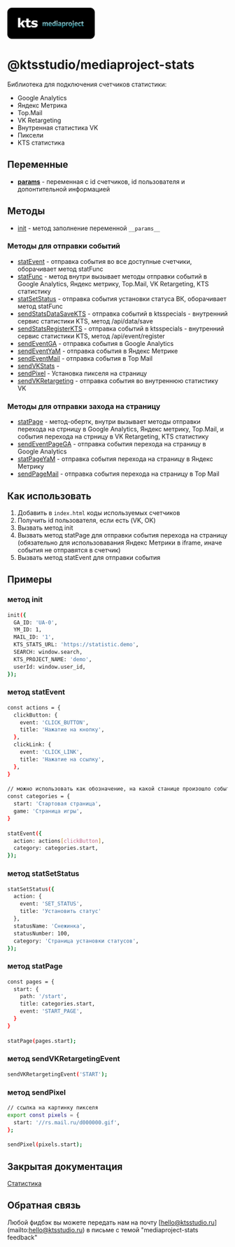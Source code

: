 ![kts](./logo.png)

# @ktsstudio/mediaproject-stats
Библиотека для подключения счетчиков статистики:

* Google Analytics
* Яндекс Метрика
* Top.Mail
* VK Retargeting
* Внутренная статистика VK
* Пиксели
* KTS статистика

## Переменные
* [__params__](./src/init.ts) - переменная с id счетчиков, id пользователя и 
  допонтительной информацией

## Методы
* [init](./src/init.ts) - метод заполнение переменной `__params__`

### Методы для отправки событий
* [statEvent](./src/statsEvent.ts) - отправка события во все доступные 
  счетчики, оборачивает метод statFunc
* [statFunc](./src/statsEvent.ts) - метод внутри вызывает методы отправки 
  событий в Google Analytics, Яндекс метрику, Top.Mail, VK Retargeting, KTS статистику
* [statSetStatus](./src/statsEvent.ts) - отправка события установки статуса 
  ВК, оборачивает метод statFunc
* [sendStatsDataSaveKTS](./src/send.ts) - отправка событий в ktsspecials - 
  внутренний сервис статистики KTS, метод /api/data/save
* [sendStatsRegisterKTS](./src/send.ts) - отправка событий в ktsspecials -
  внутренний сервис статистики KTS, метод /api/event/register
* [sendEventGA](./src/send.ts) - отправка события в Google Analytics
* [sendEventYaM](./src/send.ts) - отправка события в Яндекс Метрике
* [sendEventMail](./src/send.ts) - отправка события в Top Mail
* [sendVKStats](./src/sendVKEvents.ts) - 
* [sendPixel](./src/sendPixel.ts) - Установка пикселя на страницу
* [sendVKRetargeting](./src/sendVKRetargetingEvent.ts) - отправка события во внутреннюю статистику VK


### Методы для отправки захода на страницу
* [statPage](./src/statsPages.ts) - метод-обертк, внутри вызывает методы 
  отправки перехода на стрницу в Google Analytics, Яндекс метрику, Top.Mail, 
  и события перехода на стрницу в VK Retargeting, KTS статистику
* [sendEventPageGA](./src/send.ts) - отправка события перехода на страницу в 
  Google Analytics
* [statPageYaM](./src/send.ts) - отправка события перехода на страницу в Яндекс Метрику
* [sendPageMail](./src/send.ts) - отправка события перехода на страницу в Top Mail


## Как использовать
1. Добавить в `index.html` коды используемых счетчиков
3. Получить id пользователя, если есть (VK, OK)
4. Вызвать метод init
5. Вызвать метод statPage для отправки события перехода на страницу 
   (обязательно для использовавания Яндекс Метрики в iframe, иначе события 
   не отправятся в счетчик)
6. Вызвать метод statEvent для отправки события

## Примеры
### метод init
```sh
init({
  GA_ID: 'UA-0',
  YM_ID: 1,
  MAIL_ID: '1',
  KTS_STATS_URL: 'https://statistic.demo',
  SEARCH: window.search,
  KTS_PROJECT_NAME: 'demo',
  userId: window.user_id,
});
```

### метод statEvent
```sh
const actions = {
  clickButton: {
    event: 'CLICK_BUTTON',
    title: 'Нажатие на кнопку',
  },
  clickLink: {
    event: 'CLICK_LINK',
    title: 'Нажатие на ссылку',
  },
}

// можно использовать как обозначение, на какой станице произошло событие
const categories = {
  start: 'Стартовая страница',
  game: 'Страница игры',
}

statEvent({
  action: actions[clickButton],
  category: categories.start,
});
```

### метод statSetStatus
```sh
statSetStatus({
  action: {
    event: 'SET_STATUS',
    title: 'Установить статус'
  },
  statusName: 'Снежинка',
  statusNumber: 100,
  category: 'Страница установки статусов',
});
```

### метод statPage
```sh
const pages = {
  start: {
    path: '/start',
    title: categories.start,
    event: 'START_PAGE',
  }
}

statPage(pages.start);
```

### метод sendVKRetargetingEvent
```sh
sendVKRetargetingEvent('START');
```

### метод sendPixel
```sh
// cсылка на картинку пикселя
export const pixels = {
  start: '//rs.mail.ru/d000000.gif',
};

sendPixel(pixels.start);
```

## Закрытая документация
[Статистика](https://kts.myjetbrains.com/youtrack/articles/SPECIAL-A-152/%D0%A1%D1%82%D0%B0%D1%82%D0%B8%D1%81%D1%82%D0%B8%D0%BA%D0%B0)

## Обратная связь

Любой фидбэк вы можете передать нам на почту [hello@ktsstudio.ru]
(mailto:hello@ktsstudio.ru) в письме с темой "mediaproject-stats feedback"


